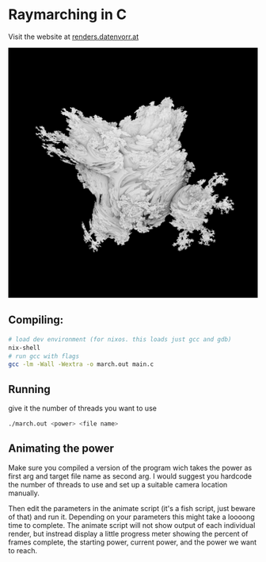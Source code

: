 # Raymarching in C

Visit the website at [renders.datenvorr.at](https://renders.datenvorr.at)

![infinite spheres](renders/mandelbulb-pow3.png)

## Compiling:

```bash
# load dev environment (for nixos. this loads just gcc and gdb)
nix-shell
# run gcc with flags
gcc -lm -Wall -Wextra -o march.out main.c
```

## Running

give it the number of threads you want to use
```bash
./march.out <power> <file name>
```

## Animating the power

Make sure you compiled a version of the program wich takes the power as first arg and target file name as second arg. I would suggest you hardcode the number of threads to use and set up a suitable camera location manually.

Then edit the parameters in the animate script (it's a fish script, just beware of that) and run it. Depending on your parameters this might take a loooong time to complete. The animate script will not show output of each individual render, but instread display a little progress meter showing the percent of frames complete, the starting power, current power, and the power we want to reach.